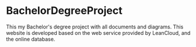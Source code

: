 # BachelorDegreeProject
This my Bachelor's degree project with all documents and diagrams.
This website is developed based on the web service provided by LeanCloud, and
the online database.
